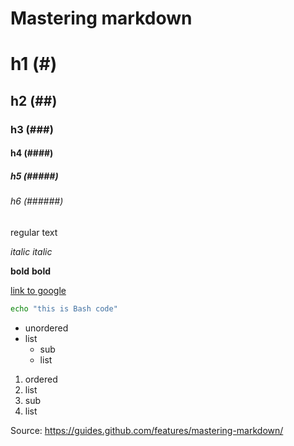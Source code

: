 # Mastering markdown

# h1 (#)
## h2 (##)
### h3 (###)
#### h4 (####)
##### h5 (#####)
###### h6 (######)

regular text

*italic*
_italic_

**bold**
__bold__

[link to google](http://google.com)

```bash
echo "this is Bash code"
```

* unordered
* list
  * sub
  * list

1. ordered
1. list
  1. sub
  1. list

Source: https://guides.github.com/features/mastering-markdown/
